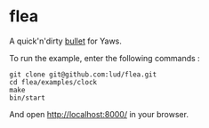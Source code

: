 flea
====

A quick'n'dirty [bullet](https://github.com/extend/bullet) for Yaws.

To run the example, enter the following commands :

	git clone git@github.com:lud/flea.git
	cd flea/examples/clock
	make
	bin/start

And open [http://localhost:8000/](http://localhost:8000/) in your
browser.

